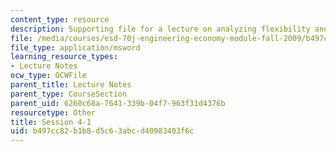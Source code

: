 ```yaml
---
content_type: resource
description: Supporting file for a lecture on analyzing flexibility and other topics.
file: /media/courses/esd-70j-engineering-economy-module-fall-2009/b497cc82b1b8d5c63abcd40983403f6c_ESD70session4_1.xls
file_type: application/msword
learning_resource_types:
- Lecture Notes
ocw_type: OCWFile
parent_title: Lecture Notes
parent_type: CourseSection
parent_uid: 6260c68a-7641-339b-04f7-963f31d4376b
resourcetype: Other
title: Session 4-1
uid: b497cc82-b1b8-d5c6-3abc-d40983403f6c
---
```

